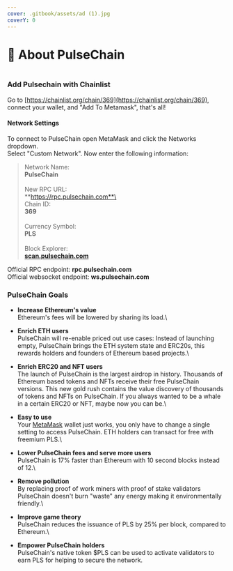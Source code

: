 ```yaml
---
cover: .gitbook/assets/ad (1).jpg
coverY: 0
---
```


# 💖 About PulseChain

<figure><img src=".gitbook/assets/clean.png" alt=""><figcaption></figcaption></figure>

### Add Pulsechain with Chainlist

Go to [https://chainlist.org/chain/369](https://chainlist.org/chain/369), connect your wallet, and "Add To Metamask", that's all!

#### Network Settings

To connect to PulseChain open MetaMask and click the Networks dropdown.\
Select "Custom Network". Now enter the following information:

> Network Name:\
> **PulseChain**\
> \
> New RPC URL:\
> **https://rpc.pulsechain.com**\
> \
> Chain ID:\
> **369**\
> \
> Currency Symbol:\
> **PLS**\
> \
> Block Explorer:\
> [**scan.pulsechain.com**](https://scan.pulsechain.com/)

Official RPC endpoint: **rpc.pulsechain.com**\
Official websocket endpoint: **ws.pulsechain.com**

### PulseChain Goals

* **Increase Ethereum's value**\
  Ethereum's fees will be lowered by sharing its load.\

* **Enrich ETH users**\
  PulseChain will re-enable priced out use cases: Instead of launching empty, PulseChain brings the ETH system state and ERC20s, this rewards holders and founders of Ethereum based projects.\

* **Enrich ERC20 and NFT users**\
  The launch of PulseChain is the largest airdrop in history. Thousands of Ethereum based tokens and NFTs receive their free PulseChain versions. This new gold rush contains the value discovery of thousands of tokens and NFTs on PulseChain. If you always wanted to be a whale in a certain ERC20 or NFT, maybe now you can be.\

* **Easy to use**\
  Your [MetaMask](https://metamask.io/) wallet just works, you only have to change a single setting to access PulseChain. ETH holders can transact for free with freemium PLS.\

* **Lower PulseChain fees and serve more users**\
  PulseChain is 17% faster than Ethereum with 10 second blocks instead of 12.\

* **Remove pollution**\
  By replacing proof of work miners with proof of stake validators PulseChain doesn't burn "waste" any energy making it environmentally friendly.\

* **Improve game theory**\
  PulseChain reduces the issuance of PLS by 25% per block, compared to Ethereum.\

* **Empower PulseChain holders**\
  PulseChain's native token $PLS can be used to activate validators to earn PLS for helping to secure the network.
